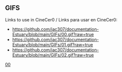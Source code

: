 ## GIFS

Links to use in CineCer0 / Links para usar en CineCer0:  
  
+ https://github.com/jac307/documentation-Estuary/blob/main/GIFs/00.gif?raw=true
+ https://github.com/jac307/documentation-Estuary/blob/main/GIFs/01.gif?raw=true
+ https://github.com/jac307/documentation-Estuary/blob/main/GIFs/02.gif?raw=true
  
  
[00](00.gif)
